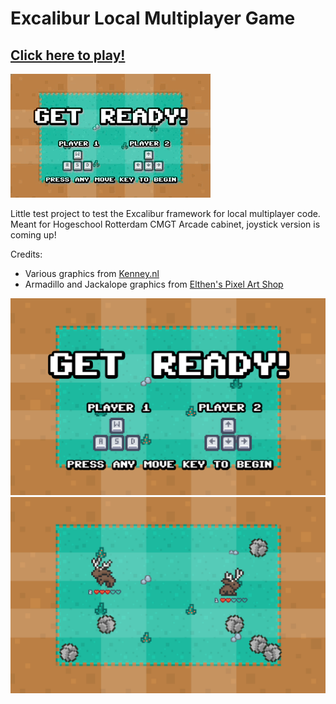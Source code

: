 # Excalibur Local Multiplayer Game

## [Click here to play!](https://jackhoefnagel.github.io/ExcaliburArcadeGame/)

![](media/game4.gif)

Little test project to test the Excalibur framework for local multiplayer code.
Meant for Hogeschool Rotterdam CMGT Arcade cabinet, joystick version is coming up!

Credits:
- Various graphics from [Kenney.nl](https://kenney.nl/)
- Armadillo and Jackalope graphics from [Elthen's Pixel Art Shop](https://elthen.itch.io/)

![](media/screen1.png)
![](media/screen2.png)